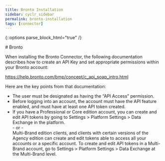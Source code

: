 ```yaml
---
title: Bronto Installation
sidebar: cyclr_sidebar
permalink: bronto-installation
tags: [connector]
---
```

{::options parse_block_html="true" /}
<section class="card py-5 my-5">
# Bronto

When installing the Bronto Connector, the following documentation describes how to create an API Key and set appropriate permissions within your Bronto account:

https://help.bronto.com/bmp/concept/c_api_soap_intro.html

Here are the key points from that documentation:

* The user must be designated as having the “API Access” permission.
* Before logging into an account, the account must have the API feature enabled, and must have at least one API token created.
* If you have a Professional or Core edition account, you can create and edit API tokens by going to Settings > Platform Settings > Data Exchange in the platform. \
 \- or - \
Multi-Brand edition clients, and clients with certain versions of the Agency edition can create and edit tokens able to access all your accounts or a specific account. To create and edit API tokens in a Multi-Brand account, go to Settings > Platform Settings > Data Exchange at the Multi-Brand level.

</section>
